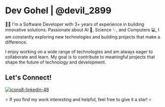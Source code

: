 # Dev Gohel | @devil_2899

👨‍💻 I'm a Software Developer with 3+ years of experience in building innovative solutions. Passionate 
about AI 🤖, Science ✨, and Computers 💻, I am constantly exploring new technologies and building 
projects that make a difference.

I enjoy working on a wide range of technologies and am always eager to collaborate and learn. My goal is to 
contribute to meaningful projects that shape the future of technology and development.

## Let's Connect!
  [![icons8-linkedin-48](https://github.com/user-attachments/assets/931edf0f-7633-4e9e-821b-0e5677753ff4)
](https://www.linkedin.com/in/dev-gohel-335a82217/?originalSubdomain=in)

⭐ If you find my work interesting and helpful, feel free to give it a star! ⭐

